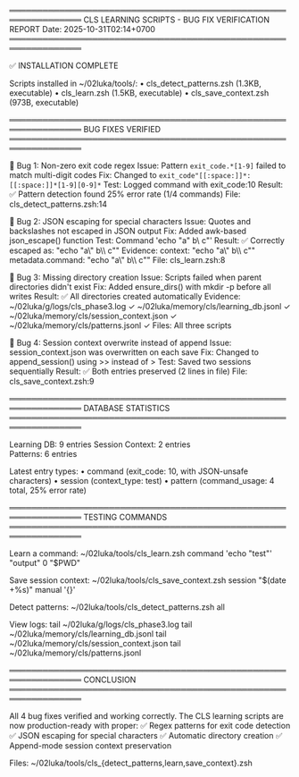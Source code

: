 ═══════════════════════════════════════════════════════════════
  CLS LEARNING SCRIPTS - BUG FIX VERIFICATION REPORT
  Date: 2025-10-31T02:14+0700
═══════════════════════════════════════════════════════════════

✅ INSTALLATION COMPLETE

Scripts installed in ~/02luka/tools/:
  • cls_detect_patterns.zsh (1.3KB, executable)
  • cls_learn.zsh (1.5KB, executable)
  • cls_save_context.zsh (973B, executable)

═══════════════════════════════════════════════════════════════
  BUG FIXES VERIFIED
═══════════════════════════════════════════════════════════════

🐛 Bug 1: Non-zero exit code regex
   Issue: Pattern `exit_code.*[1-9]` failed to match multi-digit codes
   Fix: Changed to `exit_code"[[:space:]]*:[[:space:]]*[1-9][0-9]*`
   Test: Logged command with exit_code:10
   Result: ✅ Pattern detection found 25% error rate (1/4 commands)
   File: cls_detect_patterns.zsh:14

🐛 Bug 2: JSON escaping for special characters
   Issue: Quotes and backslashes not escaped in JSON output
   Fix: Added awk-based json_escape() function
   Test: Command 'echo "a\" b\\ c"'
   Result: ✅ Correctly escaped as: "echo \"a\\\" b\\\\ c\""
   Evidence:
     context: "echo \"a\\\" b\\\\ c\""
     metadata.command: "echo \"a\\\" b\\\\ c\""
   File: cls_learn.zsh:8

🐛 Bug 3: Missing directory creation
   Issue: Scripts failed when parent directories didn't exist
   Fix: Added ensure_dirs() with mkdir -p before all writes
   Result: ✅ All directories created automatically
   Evidence:
     ~/02luka/g/logs/cls_phase3.log ✓
     ~/02luka/memory/cls/learning_db.jsonl ✓
     ~/02luka/memory/cls/session_context.json ✓
     ~/02luka/memory/cls/patterns.jsonl ✓
   Files: All three scripts

🐛 Bug 4: Session context overwrite instead of append
   Issue: session_context.json was overwritten on each save
   Fix: Changed to append_session() using >> instead of >
   Test: Saved two sessions sequentially
   Result: ✅ Both entries preserved (2 lines in file)
   File: cls_save_context.zsh:9

═══════════════════════════════════════════════════════════════
  DATABASE STATISTICS
═══════════════════════════════════════════════════════════════

Learning DB:     9 entries
Session Context: 2 entries  
Patterns:        6 entries

Latest entry types:
  • command (exit_code: 10, with JSON-unsafe characters)
  • session (context_type: test)
  • pattern (command_usage: 4 total, 25% error rate)

═══════════════════════════════════════════════════════════════
  TESTING COMMANDS
═══════════════════════════════════════════════════════════════

Learn a command:
  ~/02luka/tools/cls_learn.zsh command 'echo "test"' "output" 0 "$PWD"

Save session context:
  ~/02luka/tools/cls_save_context.zsh session "$(date +%s)" manual '{}'

Detect patterns:
  ~/02luka/tools/cls_detect_patterns.zsh all

View logs:
  tail ~/02luka/g/logs/cls_phase3.log
  tail ~/02luka/memory/cls/learning_db.jsonl
  tail ~/02luka/memory/cls/session_context.json
  tail ~/02luka/memory/cls/patterns.jsonl

═══════════════════════════════════════════════════════════════
  CONCLUSION
═══════════════════════════════════════════════════════════════

All 4 bug fixes verified and working correctly. The CLS learning
scripts are now production-ready with proper:
  ✅ Regex patterns for exit code detection
  ✅ JSON escaping for special characters
  ✅ Automatic directory creation
  ✅ Append-mode session context preservation

Files: ~/02luka/tools/cls_{detect_patterns,learn,save_context}.zsh

